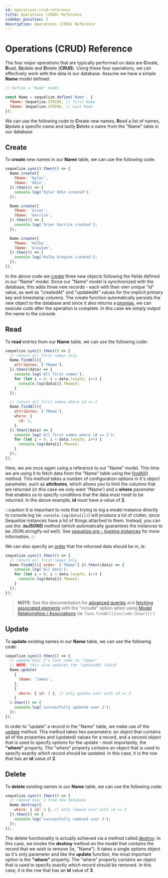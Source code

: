 ```yaml
---
id: operations-crud-reference
title: Operations (CRUD) Reference
sidebar_position: 3
description: Operations (CRUD) Reference
---
```


# Operations (CRUD) Reference

The four major operations that are typically performed on data are **C**reate, **R**ead, **U**pdate and **D**elete (**CRUD**). Using these four operations, we can effectively work with the data in our database. Assume we have a simple **Name** model defined:

```js
// Define a "Name" model

const Name = sequelize.define('Name', {
  fName: Sequelize.STRING, // first Name
  lName: Sequelize.STRING, // Last Name
});
```

We can use the following code to **C**reate new names, **R**ead a list of names, **U**pdate a specific name and lastly **D**elete a name from the "Name" table in our database

## Create

To **create** new names in our **Name** table, we can use the following code:

```js
sequelize.sync().then(() => {
  Name.create({
    fName: 'Kyler',
    lName: 'Odin',
  }).then(() => {
    console.log('Kyler Odin created');
  });

  Name.create({
    fName: 'Grier',
    lName: 'Garrick',
  }).then(() => {
    console.log('Grier Garrick created');
  });

  Name.create({
    fName: 'Kolby',
    lName: 'Greyson',
  }).then(() => {
    console.log('Kolby Greyson created');
  });
});
```

In the above code we [create](https://sequelize.org/docs/v6/core-concepts/model-instances/#a-very-useful-shortcut-the-create-method) three new objects following the fields defined in our "Name" model. Since our "Name" model is synchronized with the database, this adds three new records - each with their own unique "id" value, as well as "createdAt" and "updatedAt" values for the implicit primary key and timestamp columns. The create function automatically persists the new object to the database and since it also returns a [promise](https://developer.mozilla.org/en/docs/Web/JavaScript/Reference/Global_Objects/Promise), we can execute code after the operation is complete. In this case we simply output the name to the console.

## Read

To **read** entries from our **Name** table, we can use the following code:

```js
sequelize.sync().then(() => {
  // return all first names only
  Name.findAll({
    attributes: ['fName'],
  }).then((data) => {
    console.log('All first names');
    for (let i = 0; i < data.length; i++) {
      console.log(data[i].fName);
    }
  });

  // return all first names where id == 2
  Name.findAll({
    attributes: ['fName'],
    where: {
      id: 2,
    },
  }).then((data) => {
    console.log('All first names where id == 2');
    for (let i = 0; i < data.length; i++) {
      console.log(data[i].fName);
    }
  });
});
```

Here, we are once again using a reference to our "Name" model. This time we are using it to fetch data from the "Name" table using the [findAll()](https://sequelize.org/docs/v6/core-concepts/model-querying-basics/#simple-select-queries) method. This method takes a number of configuration options in it's object parameter, such as **attributes**, which allows you to limit the columns that are returned (in this case we only want 'fName') and a **where** parameter that enables us to specify conditions that the data must meet to be returned. In the above example, **id** must have a value of **2**.

:::caution
It is important to note that trying to log a model instance directly to console.log (ie: `console.log(data[i])`) will produce a lot of clutter, since Sequelize instances have a lot of things attached to them. Instead, you can use the **.toJSON()** method (which automatically guarantees the instances to be JSON.stringify-ed well). See [sequelize.org - logging instances](https://sequelize.org/docs/v6/core-concepts/model-instances/#note-logging-instances) for more information.
:::

We can also specify an [order](https://sequelize.org/docs/v6/core-concepts/model-querying-basics/#ordering) that the returned data should be in, ie:

```js
sequelize.sync().then(() => {
  // return all first names only
  Name.findAll({ order: ['fName'] }).then((data) => {
    console.log('All data');
    for (let i = 0; i < data.length; i++) {
      console.log(data[i].fName);
    }
  });
});
```

> **NOTE**: See the documentation for [advanced queries](https://sequelize.org/master/manual/querying.html) and [fetching associated elements](https://sequelize.org/docs/v6/advanced-association-concepts/eager-loading/#fetching-a-single-associated-element) with the "include" option when using [Model Relationships / Associations](/Relational-Database-Postgres/sequelize-orm-with-postgres#model-relationships--associations) (ie: `Task.findAll({include:[User]})` )

## Update

To **update** existing names in our **Name** table, we can use the following code:

```js
sequelize.sync().then(() => {
  // update User 2's last name to "James"
  // NOTE: this also updates the "updatedAt field"
  Name.update(
    {
      lName: 'James',
    },
    {
      where: { id: 2 }, // only update user with id == 2
    }
  ).then(() => {
    console.log('successfully updated user 2');
  });
});
```

In order to "update" a record in the "Name" table, we make use of the [update](https://sequelize.org/docs/v6/core-concepts/model-instances/#updating-an-instance) method. This method takes two parameters: an object that contains all of the properties and (updated) values for a record, and a second object that is used to specify options for the update - most importantly, the **"where"** property. The "where" property contains an object that is used to specify exactly _which_ record should be updated. In this case, it is the row that has an **id** value of **2**.

## Delete

To **delete** existing names in our **Name** table, we can use the following code:

```js
sequelize.sync().then(() => {
  // remove User 3 from the database
  Name.destroy({
    where: { id: 3 }, // only remove user with id == 3
  }).then(() => {
    console.log('successfully removed user 3');
  });
});
```

The delete functionality is actually achieved via a method called [destroy](https://sequelize.org/docs/v6/core-concepts/model-instances/#deleting-an-instance). In this case, we invoke the **destroy** method on the model that contains the record that we wish to remove (ie, "Name"). It takes a single options object as it's only parameter and like the **update** function, the most important option is the **"where"** property. The "where" property contains an object that is used to specify exactly _which_ record should be removed. In this case, it is the row that has an **id** value of **3**.
